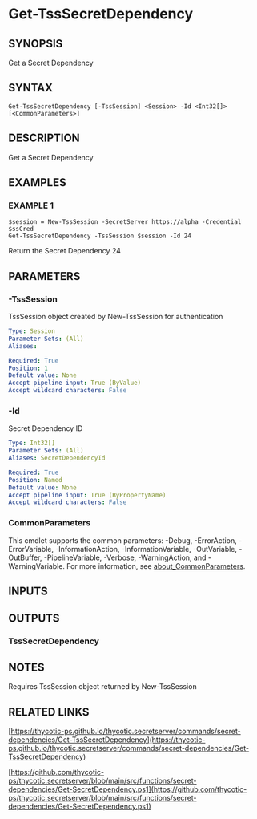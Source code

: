 # Get-TssSecretDependency

## SYNOPSIS
Get a Secret Dependency

## SYNTAX

```
Get-TssSecretDependency [-TssSession] <Session> -Id <Int32[]> [<CommonParameters>]
```

## DESCRIPTION
Get a Secret Dependency

## EXAMPLES

### EXAMPLE 1
```
$session = New-TssSession -SecretServer https://alpha -Credential $ssCred
Get-TssSecretDependency -TssSession $session -Id 24
```

Return the Secret Dependency 24

## PARAMETERS

### -TssSession
TssSession object created by New-TssSession for authentication

```yaml
Type: Session
Parameter Sets: (All)
Aliases:

Required: True
Position: 1
Default value: None
Accept pipeline input: True (ByValue)
Accept wildcard characters: False
```

### -Id
Secret Dependency ID

```yaml
Type: Int32[]
Parameter Sets: (All)
Aliases: SecretDependencyId

Required: True
Position: Named
Default value: None
Accept pipeline input: True (ByPropertyName)
Accept wildcard characters: False
```

### CommonParameters
This cmdlet supports the common parameters: -Debug, -ErrorAction, -ErrorVariable, -InformationAction, -InformationVariable, -OutVariable, -OutBuffer, -PipelineVariable, -Verbose, -WarningAction, and -WarningVariable. For more information, see [about_CommonParameters](http://go.microsoft.com/fwlink/?LinkID=113216).

## INPUTS

## OUTPUTS

### TssSecretDependency
## NOTES
Requires TssSession object returned by New-TssSession

## RELATED LINKS

[https://thycotic-ps.github.io/thycotic.secretserver/commands/secret-dependencies/Get-TssSecretDependency](https://thycotic-ps.github.io/thycotic.secretserver/commands/secret-dependencies/Get-TssSecretDependency)

[https://github.com/thycotic-ps/thycotic.secretserver/blob/main/src/functions/secret-dependencies/Get-SecretDependency.ps1](https://github.com/thycotic-ps/thycotic.secretserver/blob/main/src/functions/secret-dependencies/Get-SecretDependency.ps1)

